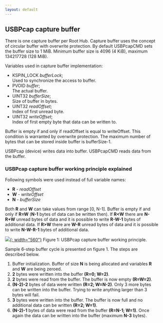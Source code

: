```yaml
---
layout: default
---
```


USBPcap capture buffer
----------------------

There is one capture buffer per Root Hub. Capture buffer uses the concept of circular buffer with overwrite protection. By default USBPcapCMD sets the buffer size to 1 MiB. Minimum buffer size is 4096 (4 KiB), maximum 134217728 (128 MiB).

Variables used in capture buffer implementation:

*   KSPIN\_LOCK _bufferLock_;  
    Used to synchronize the access to buffer.
*   PVOID _buffer_;  
    The actual buffer.
*   UINT32 _bufferSize_;  
    Size of buffer in bytes.
*   UINT32 _readOffset_;  
    Index of first unread byte.
*   UINT32 _writeOffset_;  
    Index of first empty byte that data can be written to.

Buffer is empty if and only if readOffset is equal to writeOffset. This condition is warranted by overwrite protection. The maximum number of bytes that can be stored inside buffer is bufferSize-1.

USBPcap (device) writes data into buffer. USBPcapCMD reads data from the buffer.

### USBPcap capture buffer working principle explained

Following symbols were used instead of full variable names:

*   **R** - _readOffset_
*   **W** - _writeOffset_
*   **N** - _bufferSize_

Both **R** and **W** can take values from range \[0, N-1\]. Buffer is empty if and only if **R=W** (**N-1** bytes of data can be written then). If **R<W** there are **N-R+W** unread bytes of data and it is possible to write **R-W-1** bytes of additional data. If **R>W** there are **W-R** unread bytes of data and it is possible to write **N-W-R-1** bytes of additional data.

[![](images/capture_buffer.png){: width="560"}](images/capture_buffer.png "Figure 1: USBPcap capture buffer working principle.")
Figure 1: USBPcap capture buffer working principle.

Sample 6-step buffer cycle is presented on figure 1. The steps are described below.

1.  Buffer initialization. Buffer of size **N** is being allocated and variables **R** and **W** are being zeroed.
2.  **2** bytes were written into the buffer **(R=0; W=2)**.
3.  **2** bytes were read from the buffer. The buffer is now empty **(R=W=2)**.
4.  **(N-2)-2** bytes of data were written **(R=2; W=N-2)**. Only 3 more bytes can be written into the buffer. Trying to write anything larger than 3 bytes will fail.
5.  **3** bytes were written into the buffer. The buffer is now full and no additional data can be written **(R=2; W=1)**.
6.  **(N-2)-1** bytes of data were read from the buffer **(R=N-1; W=1)**. Once again the data can be written into the buffer (maximum **N-3** bytes).
